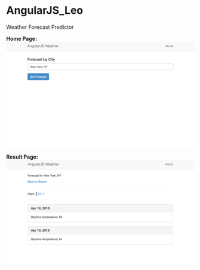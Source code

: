# AngularJS_Leo
Weather Forecast Predictor

**Home Page:**
![Home Page](https://github.com/hackjustu/AngularJS_Leo/blob/master/SS1.png)

**Result Page:**
![Forecast Page](https://github.com/hackjustu/AngularJS_Leo/blob/master/SS2.png)
